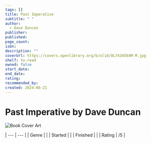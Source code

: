 ```yaml
---
tags: []
title: Past Imperative
subtitle: " "
author:
  - Dave Duncan
publisher: 
published: 
page_count: 
isbn: 
description: ""
coverUrl: https://covers.openlibrary.org/b/olid/OL7434564M-M.jpg
shelf: to-read
owned: false
start_date: 
end_date: 
rating: 
recommended_by: 
created: 2024-06-21
---
```


# Past Imperative by Dave Duncan

![Book Cover Art](https://covers.openlibrary.org/b/olid/OL7434564M-M.jpg)


| --- | --- |
| Genre |  |
| Started |  |
| Finished |  |
| Rating | /5 |


